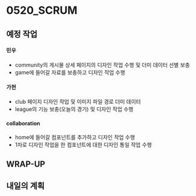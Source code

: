 # 0520_SCRUM

## 예정 작업

#### 민우
- community의 게시물 상세 페이지의 디자인 작업 수행 및 더미 데이터 선별 보충
- game에 들어갈 자료를 보충하고 디자인 작업 수행


#### 가현
- club 페이지 디자인 작업 및 이미지 파일 경로 더미 데이터 
- league의 기능 보충(오늘의 경기) 및 디자인 작업 수행


#### collaboration
- home에 들어갈 컴포넌트를 추가하고 디자인 작업 수행
- 1차로 디자인 작업을 한 컴포넌트에 대한 디자인 통일 작업 수행



## WRAP-UP




## 내일의 계획